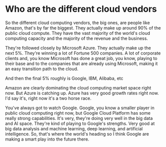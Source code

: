 # Who are the different cloud vendors

So the different cloud computing vendors, the big ones, are people like Amazon, that's by far the biggest. They actually make up around 90% of the public cloud compute. They have the vast majority of the world's cloud computing capacity and the majority of the revenue and
the business. 

They're followed closely by Microsoft Azure. They actually make up the next 5%. They're winning a lot of Fortune 500 companies. A lot of corporate clients and, you know Microsoft has done a great job, you know, playing to their base and to the companies that are already using Microsoft, making it an easy transition path to the cloud.

And then the final 5% roughly is Google, IBM, Alibaba, etc 

Amazon are clearly dominating the cloud computing market space right now. But Azure is catching up. Azure has very good growth rates right now. I'd say it's, right now it's a two horse race. 

You've always got to watch Google. Google, you know a smaller player in public cloud computing right now, but Google Cloud Platform has some really strong capabilities. It's very, they're doing very well in the big data and AI space. They're kind of playing to Google's strengths. Very good at big data analysis and machine learning, deep learning, and artificial intelligence. So, that's where the world's heading so I think Google are making a smart play into the future there.
